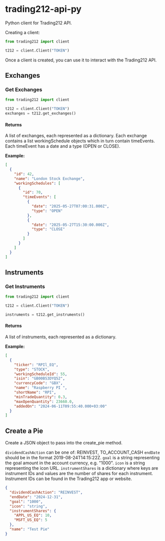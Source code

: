 # trading212-api-py

Python client for Trading212 API.

Creating a client:

```python
from trading212 import client

t212 = client.Client("TOKEN")
```

Once a client is created, you can use it to interact with the Trading212 API.

## Exchanges

### Get Exchanges

```python
from trading212 import client

t212 = client.Client("TOKEN")
exchanges = t212.get_exchanges()
```

#### Returns

A list of exchanges, each represented as a dictionary. Each exchange contains a list workingSchedule objects which in turn contain timeEvents. Each timeEvent has a date and a type (OPEN or CLOSE).

**Example:**

```json
[
  {
    "id": 42,
    "name": "London Stock Exchange",
    "workingSchedules": [
      {
        "id": 70,
        "timeEvents": [
          {
            "date": "2025-05-27T07:00:31.000Z",
            "type": "OPEN"
          },
          {
            "date": "2025-05-27T15:30:00.000Z",
            "type": "CLOSE"
          }
        ]
      }
    ]
  }
]
```

## Instruments

### Get Instruments

```python
from trading212 import client

t212 = client.Client("TOKEN")

instruments = t212.get_instruments()
```

#### Returns

A list of instruments, each represented as a dictionary.

**Example:**

```json
[
  {
    "ticker": "RPIl_EQ",
    "type": "STOCK",
    "workingScheduleId": 55,
    "isin": "GB00BS3DYQ52",
    "currencyCode": "GBX",
    "name": "Raspberry PI ",
    "shortName": "RPI",
    "minTradeQuantity": 0.3,
    "maxOpenQuantity": 23660.0,
    "addedOn": "2024-06-11T09:55:40.000+03:00"
  }
]
```

## Create a Pie

Create a JSON object to pass into the create_pie method.

`dividendCashAction` can be one of: REINVEST, TO_ACCOUNT_CASH
`endDate` should be in the format 2019-08-24T14:15:22Z.
`goal` is a string representing the goal amount in the account currency, e.g. "1000".
`icon` is a string representing the icon URL.
`instrumentShares` is a dictionary where keys are instrument IDs and values are the number of shares for each instrument. Instrument IDs can be found in the Trading212 app or website.

```json
{
  "dividendCashAction": "REINVEST",
  "endDate": "2024-12-31",
  "goal": "1000",
  "icon": "string",
  "instrumentShares": {
    "APPL_US_EQ": 10,
    "MSFT_US_EQ": 5
  },
  "name": "Test Pie"
}
```